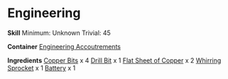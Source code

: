 <!-- TITLE: Mechanized Excavator -->
<!-- SUBTITLE:  -->
# Engineering
**Skill**
Minimum: Unknown
Trivial: 45

**Container**
[Engineering Accoutrements](engineering-accoutrements)

**Ingredients**
[Copper Bits](copper-bits) x 4
[Drill Bit](drill-bit) x 1
[Flat Sheet of Copper](flat-sheet-of-copper) x 2
[Whirring Sprocket](whirring-sprocket) x 1
[Battery](battery) x 1